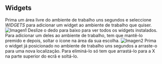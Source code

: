 ## Widgets

Prima um área livre do ambiente de trabalho uns segundos e seleccione *WIDGETS* para adicionar um widget ao ambiente de trabalho que quiser.
![Imagen1](http://static.energysistem.com/images/manuals/42238/55912f5e0011d.jpg)
Deslize o dedo para baixo para ver todos os widgets instalados. Para adicionar um deles ao ambiente de trabalho, tem que mantê-lo premido e depois, soltar o ícone na área da sua escolha.
![Imagen2](http://static.energysistem.com/images/manuals/42238/55912f754e05e.jpg)
Prima o widget já posicionado no ambiente de trabalho uns segundos a arraste-o para uma nova localização. Para eliminá-lo só tem que arrastá-lo para a X na parte superior do ecrã e soltá-lo.


